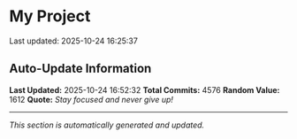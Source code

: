 # My Project


Last updated: 2025-10-24 16:25:37







































































































































































































































































































































































































































































































































































































































































































































































































































































































































































































































































































































































































































































































































































































































































































































































































































































































































































































































































































































































































































































































































































































































































































































































































































































































































































































































































































































































































































































































































































































































































































































































































































































































































































































































































































































































































































































































































































































































































































































































































































































































































































































































































































































































































































































































































































































































































































































































































































































































































































































































































































































































## Auto-Update Information

**Last Updated:** 2025-10-24 16:52:32
**Total Commits:** 4576
**Random Value:** 1612
**Quote:** _Stay focused and never give up!_

---
_This section is automatically generated and updated._